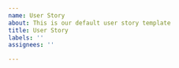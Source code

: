 ```yaml
---
name: User Story
about: This is our default user story template
title: User Story
labels: ''
assignees: ''

---
```



